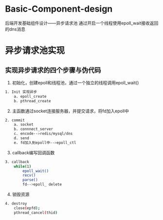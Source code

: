 # Basic-Component-design
后端开发基础组件设计——异步请求池
通过开启一个线程使用epoll_wait接收返回的dns消息


# 异步请求池实现
## 实现异步请求的四个步骤与伪代码

1. 初始化，创建epoll和线程池，通过一个独立的线程调用epoll_wait()
```bash
1. Init 实现异步
	a. epoll_create
	b. pthread_create
```
2. 主函数通过socket连接服务器，并提交请求，将fd加入epoll中
```bash
2. commit 
	a. socket 
	b. connnect_server
	c. encode-->redis/mysql/dns
	d. send
	e. fd加入到epoll中-->epoll_ctl
```
3. callback编写回调函数
```bash
3. callback
	while(1)
		epoll_wait()
		recv()
		parse()
		fd-->epoll_ delete
```
4. 销毁资源
```bash
4. destroy	
	close(epfd);
	pthread_cancel(thid)


